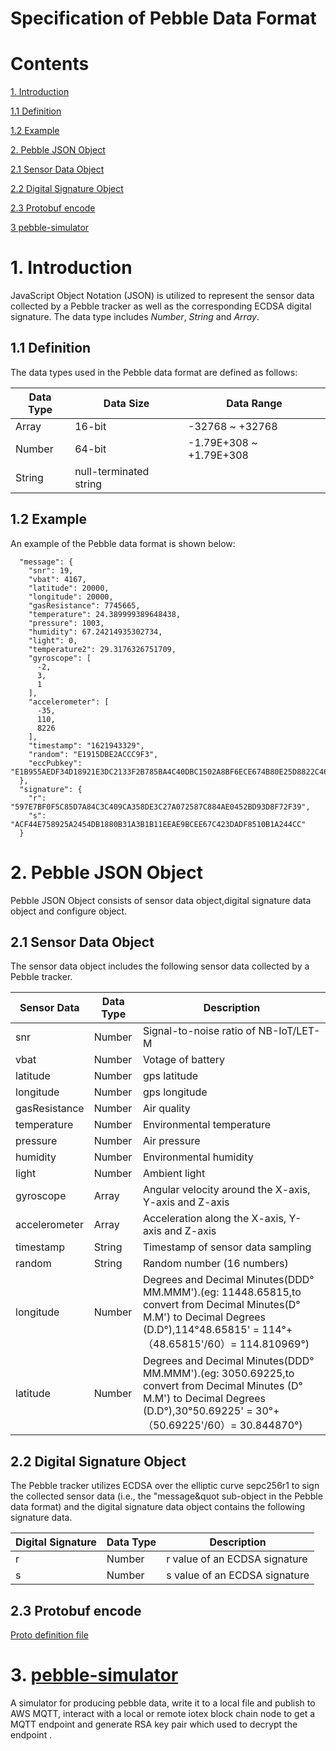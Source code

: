 
# Specification of Pebble Data Format

# Contents

[1. Introduction](#1-introduction)

[1.1 Definition](#11-definition)

[1.2 Example](#12-example)

[2. Pebble JSON Object](#2-pebble-json-object)

[2.1 Sensor Data Object](#21-sensor-data-object)

[2.2 Digital Signature Object](#22-digital-signature-object)

[2.3 Protobuf encode](##23-Protobuf-encode)

[3 pebble-simulator](#3-pebble-simulator)


# 1. Introduction

JavaScript Object Notation (JSON) is utilized to represent the sensor data collected by a Pebble tracker as well as the corresponding ECDSA digital signature. The data type includes *Number*, *String* and *Array*.   

## 1.1 Definition

The data types used in the Pebble data format are defined as follows:  

| Data Type | Data Size | Data Range |
| ----------| --------- | ---------- |
| Array     | 16-bit    | -32768 ~ +32768 |
| Number    | 64-bit    | -1.79E+308 ~ +1.79E+308|
| String    | null-terminated string | 

## 1.2 Example

An example of the Pebble data format is shown below:
```
  "message": {
    "snr": 19,
    "vbat": 4167,
    "latitude": 20000,
    "longitude": 20000,
    "gasResistance": 7745665,
    "temperature": 24.389999389648438,
    "pressure": 1003,
    "humidity": 67.24214935302734,
    "light": 0,
    "temperature2": 29.3176326751709,
    "gyroscope": [
      -2,
      3,
      1
    ],
    "accelerometer": [
      -35,
      110,
      8226
    ],
    "timestamp": "1621943329",
    "random": "E1915DBE2ACCC9F3",
    "eccPubkey": "E1B955AEDF34D18921E3DC2133F2B785BA4C40DBC1502A8BF6ECE674B80E25D8822C4686723BBC3CB4A58D881DE053A1444EE1873E5916907D2F8819ECC7A1B6"
  },
  "signature": {
    "r": "597E7BF0F5C85D7A84C3C409CA358DE3C27A072587C884AE0452BD93D8F72F39",
    "s": "ACF44E758925A2454DB1880B31A3B1B11EEAE9BCEE67C423DADF8510B1A244CC"
  }
```
# 2. Pebble JSON Object

Pebble JSON Object consists of sensor data object,digital signature data object and configure object.

## 2.1 Sensor Data Object

The sensor data object includes the following sensor data collected by a Pebble tracker.

| Sensor Data | Data Type | Description |
| ----------- | --------- | ----------- |
| snr             | Number  | Signal-to-noise ratio of NB-IoT/LET-M|
| vbat            | Number  | Votage of battery|
| latitude        | Number  | gps latitude|
| longitude       | Number  | gps longitude|
| gasResistance | Number  | Air quality |
| temperature     | Number  | Environmental temperature |
| pressure        | Number  | Air pressure |
| humidity        | Number  | Environmental humidity |
| light           | Number  | Ambient light |
| gyroscope       | Array   | Angular velocity around the X-axis, Y-axis and Z-axis |
| accelerometer   | Array   | Acceleration along the X-axis, Y-axis and Z-axis |
| timestamp       | String  | Timestamp of sensor data sampling |
| random          | String  | Random number (16 numbers) |
| longitude       | Number  | Degrees and Decimal Minutes(DDD° MM.MMM').(eg: 11448.65815,to convert from Decimal Minutes(D° M.M') to Decimal Degrees (D.D°),114°48.65815' = 114°+ （48.65815'/60）= 114.810969°)|
| latitude        | Number  | Degrees and Decimal Minutes(DDD° MM.MMM').(eg: 3050.69225,to convert from Decimal Minutes (D° M.M') to Decimal Degrees (D.D°),30°50.69225' = 30°+ （50.69225'/60）= 30.844870°)|

## 2.2 Digital Signature Object

The Pebble tracker utilizes ECDSA over the elliptic curve sepc256r1 to sign the collected sensor data (i.e., the &quot;message&quot sub-object in the Pebble data format) and the digital signature data object contains the following signature data. 

| Digital Signature | Data Type | Description |
| ----------------- | --------- | ----------- |
| r                 | Number    | r value of an ECDSA signature |
| s                 | Number    | s value of an ECDSA signature |

## 2.3 Protobuf encode
[Proto definition file](https://github.com/iotexproject/pebble-data-spec/blob/master/package.proto)

# 3. [pebble-simulator](https://github.com/iotexproject/pebble-simulator)
 A simulator for producing pebble data, write it to a local file and publish to AWS MQTT, interact with a local or remote iotex block chain node to get a MQTT endpoint and generate RSA key pair which used to decrypt the endpoint .
